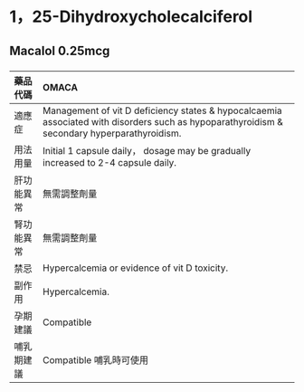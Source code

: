 # 1，25-Dihydroxycholecalciferol

## Macalol 0.25mcg

##### 

| 藥品代碼   | OMACA                                                                                                                                       |
|:-----------|:--------------------------------------------------------------------------------------------------------------------------------------------|
| 適應症     | Management of vit D deficiency states & hypocalcaemia associated with disorders such as hypoparathyroidism & secondary hyperparathyroidism. |
| 用法用量   | Initial 1 capsule daily， dosage may be gradually increased to 2-4 capsule daily.                                                           |
| 肝功能異常 | 無需調整劑量                                                                                                                                |
| 腎功能異常 | 無需調整劑量                                                                                                                                |
| 禁忌       | Hypercalcemia or evidence of vit D toxicity.                                                                                                |
| 副作用     | Hypercalcemia.                                                                                                                              |
| 孕期建議   | Compatible                                                                                                                                  |
| 哺乳期建議 | Compatible 哺乳時可使用                                                                                                                     |

